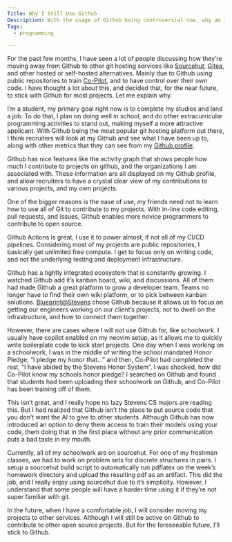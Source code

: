 ```yaml
---
Title: Why I Still Use Github
Description: With the usage of Github being controversial now, why am I still using it?
Tags: 
  - programming

---
```


For the past few months, I have seen a lot of people discussing how they’re
moving away from Github to other git hosting services like
[Sourcehut](https://sourcehut.org), [Gitea](https://gitea.com), and other hosted
or self-hosted alternatives. Mainly due to Github using public repositories to
train [Co-Pilot](https://github.com/features/copilot), and to have control over
their own code. I have thought a lot about this, and decided that, for the near
future, to stick with Github for most projects. Let me explain why.

I’m a student, my primary goal right now is to complete my studies and land a
job. To do that, I plan on doing well in school, and do other extracurricular
programming activities to stand out, making myself a more attractive applicant.
With Github being the most popular git hosting platform out there, I think
recruiters will look at my Github and see what I have been up to, along with
other metrics that they can see from my [Github
profile](https://github.com/ezrizhu).

Github has nice features like the activity graph that shows people how much I
contribute to projects on github, and the organizations I am associated with.
These information are all displayed on my Github profile, and allow recruiters
to have a crystal clear view of my contributions to various projects, and my own
projects.

One of the bigger reasons is the ease of use, my friends need not to learn how
to use all of Git to contribute to my projects. With in-line code editing, pull
requests, and issues, Github enables more novice programmers to contribute to
open source.

Github Actions is great, I use it to power almost, if not all of my CI/CD
pipelines. Considering most of my projects are public repositories, I basically
get unlimited free compute. I get to focus only on writing code, and not the
underlying testing and deployment infrastructure.

Github has a tightly integrated ecosystem that is constantly growing. I watched
Github add it’s kanban board, wiki, and discussions. All of them had made Github
a great platform to grow a developer team. Teams no longer have to find their
own wiki platform, or to pick between kanban solutions.
[Blueprint@Stevens](https://sitblueprint.com) chose Github because it allows us
to focus on getting our engineers working on our client’s projects, not to dwell
on the infrastructure, and how to connect them together.

However, there are cases where I will not use Github for, like schoolwork. I
usually have copilot enabled on my neovim setup, as it allows me to quickly
write boilerplate code to kick start projects. One day when I was working on a
schoolwork, I was in the middle of writing the school mandated Honor Pledge, “I
pledge my honor that…” and then, Co-Pilot had completed the rest, “I have abided
by the Stevens Honor System”. I was shocked, how did Co-Pilot know my schools
honor pledge? I searched on Github and found that students had been uploading
their schoolwork on Github, and Co-Pilot has been training off of them.

This isn’t great, and I really hope no lazy Stevens CS majors are reading this.
But I had realized that Github isn’t the place to put source code that you don’t
want the AI to give to other students. Although Github has now introduced an
option to deny them access to train their models using your code, them doing
that in the first place without any prior communication puts a bad taste in my
mouth.

Currently, all of my schoolwork are on sourcehut. For one of my freshman
classes, we had to work on problem sets for discrete structures in pairs. I
setup a sourcehut build script to automatically run pdflatex on the week’s
homework directory and upload the resulting pdf as an artifact. This did the
job, and I really enjoy using sourcehut due to it’s simplicity. However, I
understand that some people will have a harder time using it if they’re not
super familiar with git.

In the future, when I have a comfortable job, I will consider moving my projects
to other services. Although I will still be active on Github to contribute to
other open source projects. But for the foreseeable future, I’ll stick to
Github.
